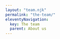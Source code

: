 ```yaml
---
layout: "team.njk"
permalink: "the-team/"
eleventyNavigation:
  key: The team
  parent: About us
---
```

